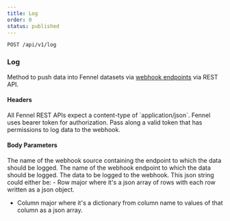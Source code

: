 ```yaml
---
title: Log
order: 0
status: published
---
```


`POST /api/v1/log`
### Log
Method to push data into Fennel datasets via [webhook endpoints](/api-reference/sources/webhook)
via REST API.


#### Headers
<Expandable title="Content-Type" type='"application/json"'>
All Fennel REST APIs expect a content-type of `application/json`.
</Expandable>

<Expandable title="Authorization" type="Bearer {str}">
Fennel uses bearer token for authorization. Pass along a valid token that has
permissions to log data to the webhook.
</Expandable>


#### Body Parameters
<Expandable title="webhook" type="str">
The name of the webhook source containing the endpoint to which the data should 
be logged.
</Expandable>

<Expandable title="endpoint" type="str">
The name of the webhook endpoint to which the data should be logged.
</Expandable>

<Expandable title="data" type="json">
The data to be logged to the webhook. This json string could either be:
- Row major where it's a json array of rows with each row written as a json object.

- Column major where it's a dictionary from column name to values of that 
  column as a json array.
</Expandable>

<pre snippet="api-reference/rest-api#rest_log_api"></pre>

